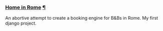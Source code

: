 ### [Home in Rome][1] [&para;](#homeinrome)

An abortive attempt to create a booking engine for B&Bs in Rome. My first django
project.

[1]: https://homeinrome.herokuapp.com/
